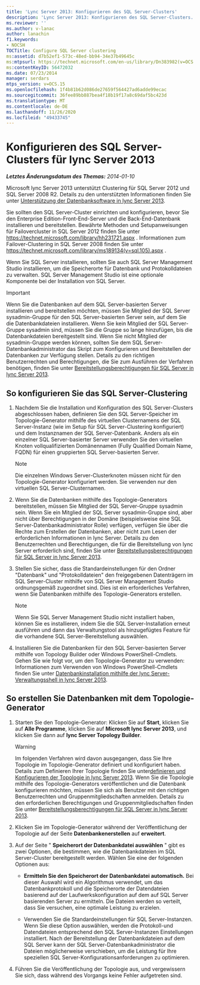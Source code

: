```yaml
---
title: 'Lync Server 2013: Konfigurieren des SQL Server-Clusters'
description: 'Lync Server 2013: Konfigurieren des SQL Server-Clusters.'
ms.reviewer: ''
ms.author: v-lanac
author: lanachin
f1.keywords:
- NOCSH
TOCTitle: Configure SQL Server clustering
ms:assetid: d7b52ef1-573c-48ed-bb94-34e37b49645c
ms:mtpsurl: https://technet.microsoft.com/en-us/library/Dn383982(v=OCS.15)
ms:contentKeyID: 56472032
ms.date: 07/23/2014
manager: serdars
mtps_version: v=OCS.15
ms.openlocfilehash: 1f4b81b62d086de27659f564427ad6adde99ecac
ms.sourcegitcommit: 36fee89bb887bea4f18b19f17a8c69daf5bc423d
ms.translationtype: MT
ms.contentlocale: de-DE
ms.lasthandoff: 11/26/2020
ms.locfileid: "49433745"
---
```

# <a name="configure-sql-server-clustering-for-lync-server-2013"></a>Konfigurieren des SQL Server-Clusters für lync Server 2013

<div data-xmlns="http://www.w3.org/1999/xhtml">

<div class="topic" data-xmlns="http://www.w3.org/1999/xhtml" data-msxsl="urn:schemas-microsoft-com:xslt" data-cs="https://msdn.microsoft.com/">

<div data-asp="https://msdn2.microsoft.com/asp">



</div>

<div id="mainSection">

<div id="mainBody">

<span> </span>

_**Letztes Änderungsdatum des Themas:** 2014-01-10_

Microsoft lync Server 2013 unterstützt Clustering für SQL Server 2012 und SQL Server 2008 R2. Details zu den unterstützten Informationen finden Sie unter [Unterstützung der Datenbanksoftware in lync Server 2013](lync-server-2013-database-software-support.md).

Sie sollten den SQL Server-Cluster einrichten und konfigurieren, bevor Sie den Enterprise Edition-Front-End-Server und die Back-End-Datenbank installieren und bereitstellen. Bewährte Methoden und Setupanweisungen für Failovercluster in SQL Server 2012 finden Sie unter <https://technet.microsoft.com/library/hh231721.aspx> . Informationen zum Failover-Clustering in SQL Server 2008 finden Sie unter <https://technet.microsoft.com/library/ms189134(v=sql.105).aspx> .

Wenn Sie SQL Server installieren, sollten Sie auch SQL Server Management Studio installieren, um die Speicherorte für Datenbank und Protokolldateien zu verwalten. SQL Server Management Studio ist eine optionale Komponente bei der Installation von SQL Server.

<div>


> [!IMPORTANT]  
> Wenn Sie die Datenbanken auf dem SQL Server-basierten Server installieren und bereitstellen möchten, müssen Sie Mitglied der SQL Server sysadmin-Gruppe für den SQL Server-basierten Server sein, auf dem Sie die Datenbankdateien installieren. Wenn Sie kein Mitglied der SQL Server-Gruppe sysadmin sind, müssen Sie die Gruppe so lange hinzufügen, bis die Datenbankdateien bereitgestellt sind. Wenn Sie nicht Mitglied der sysadmin-Gruppe werden können, sollten Sie dem SQL Server-Datenbankadministrator das Skript zum Konfigurieren und Bereitstellen der Datenbanken zur Verfügung stellen. Details zu den richtigen Benutzerrechten und Berechtigungen, die Sie zum Ausführen der Verfahren benötigen, finden Sie unter <A href="lync-server-2013-deployment-permissions-for-sql-server.md">Bereitstellungsberechtigungen für SQL Server in lync Server 2013</A>.



</div>

<div>

## <a name="to-configure-sql-server-clustering"></a>So konfigurieren Sie das SQL Server-Clustering

1.  Nachdem Sie die Installation und Konfiguration des SQL Server-Clusters abgeschlossen haben, definieren Sie den SQL Server-Speicher im Topologie-Generator mithilfe des virtuellen Clusternamens der SQL Server-Instanz (wie im Setup für SQL Server-Clustering konfiguriert) und dem Instanznamen der SQL Server-Datenbank. Anders als ein einzelner SQL Server-basierter Server verwenden Sie den virtuellen Knoten vollqualifizierten Domänennamen (Fully Qualified Domain Name, FQDN) für einen gruppierten SQL Server-basierten Server.
    
    <div>
    

    > [!NOTE]  
    > Die einzelnen Windows Server-Clusterknoten müssen nicht für den Topologie-Generator konfiguriert werden. Sie verwenden nur den virtuellen SQL Server-Clusternamen.

    
    </div>

2.  Wenn Sie die Datenbanken mithilfe des Topologie-Generators bereitstellen, müssen Sie Mitglied der SQL Server-Gruppe sysadmin sein. Wenn Sie ein Mitglied der SQL Server sysadmin-Gruppe sind, aber nicht über Berechtigungen in der Domäne (beispielsweise eine SQL Server-Datenbankadministrator Rolle) verfügen, verfügen Sie über die Rechte zum Erstellen der Datenbanken, aber nicht zum Lesen der erforderlichen Informationen in lync Server. Details zu den Benutzerrechten und Berechtigungen, die für die Bereitstellung von lync Server erforderlich sind, finden Sie unter [Bereitstellungsberechtigungen für SQL Server in lync Server 2013](lync-server-2013-deployment-permissions-for-sql-server.md).

3.  Stellen Sie sicher, dass die Standardeinstellungen für den Ordner "Datenbank" und "Protokolldateien" den freigegebenen Datenträgern im SQL Server-Cluster mithilfe von SQL Server Management Studio ordnungsgemäß zugeordnet sind. Dies ist ein erforderliches Verfahren, wenn Sie Datenbanken mithilfe des Topologie-Generators erstellen.
    
    <div>
    

    > [!NOTE]  
    > Wenn Sie SQL Server Management Studio nicht installiert haben, können Sie es installieren, indem Sie die SQL Server-Installation erneut ausführen und dann das Verwaltungstool als hinzugefügtes Feature für die vorhandene SQL Server-Bereitstellung auswählen.

    
    </div>

4.  Installieren Sie die Datenbanken für den SQL Server-basierten Server mithilfe von Topology Builder oder Windows PowerShell-Cmdlets. Gehen Sie wie folgt vor, um den Topologie-Generator zu verwenden: Informationen zum Verwenden von Windows PowerShell-Cmdlets finden Sie unter [Datenbankinstallation mithilfe der lync Server-Verwaltungsshell in lync Server 2013](lync-server-2013-database-installation-using-lync-server-management-shell.md).

</div>

<div>

## <a name="to-create-databases-using-topology-builder"></a>So erstellen Sie Datenbanken mit dem Topologie-Generator

1.  Starten Sie den Topologie-Generator: Klicken Sie auf **Start**, klicken Sie auf **Alle Programme**, klicken Sie auf **Microsoft lync Server 2013**, und klicken Sie dann auf **lync Server Topology Builder**.
    
    <div>
    

    > [!WARNING]  
    > Im folgenden Verfahren wird davon ausgegangen, dass Sie Ihre Topologie im Topologie-Generator definiert und konfiguriert haben. Details zum Definieren Ihrer Topologie finden Sie unter<A href="lync-server-2013-defining-and-configuring-the-topology.md">definieren und Konfigurieren der Topologie in lync Server 2013</A>. Wenn Sie die Topologie mithilfe des Topologie-Generators veröffentlichen und die Datenbank konfigurieren möchten, müssen Sie sich als Benutzer mit den richtigen Benutzerrechten und Gruppenmitgliedschaften anmelden. Details zu den erforderlichen Berechtigungen und Gruppenmitgliedschaften finden Sie unter <A href="lync-server-2013-deployment-permissions-for-sql-server.md">Bereitstellungsberechtigungen für SQL Server in lync Server 2013</A>.

    
    </div>

2.  Klicken Sie im Topologie-Generator während der Veröffentlichung der Topologie auf der Seite **Datenbankenerstellen** auf **erweitert**.

3.  Auf der Seite " **Speicherort der Datenbankdatei auswählen** " gibt es zwei Optionen, die bestimmen, wie die Datenbankdateien im SQL Server-Cluster bereitgestellt werden. Wählen Sie eine der folgenden Optionen aus:
    
      - **Ermitteln Sie den Speicherort der Datenbankdatei automatisch.** Bei dieser Auswahl wird ein Algorithmus verwendet, um das Datenbankprotokoll und die Speicherorte der Datendateien basierend auf der Laufwerkskonfiguration auf dem auf SQL Server basierenden Server zu ermitteln. Die Dateien werden so verteilt, dass Sie versuchen, eine optimale Leistung zu erzielen.
    
      - Verwenden Sie die Standardeinstellungen für SQL Server-Instanzen. Wenn Sie diese Option auswählen, werden die Protokoll-und Datendateien entsprechend den SQL Server-Instanzen Einstellungen installiert. Nach der Bereitstellung der Datenbankdateien auf dem SQL Server kann der SQL Server-Datenbankadministrator die Dateien möglicherweise verschieben, um die Leistung für Ihre speziellen SQL Server-Konfigurationsanforderungen zu optimieren.

4.  Führen Sie die Veröffentlichung der Topologie aus, und vergewissern Sie sich, dass während des Vorgangs keine Fehler aufgetreten sind.

</div>

</div>

<span> </span>

</div>

</div>

</div>

